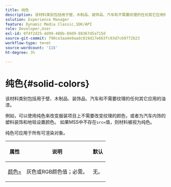 ```yaml
---
title: 纯色
description: 该材料类别包括用于壁、木制品、装饰品、汽车和不需要纹理的任何其它应用的油漆。
solution: Experience Manager
feature: Dynamic Media Classic,SDK/API
role: Developer,User
exl-id: 0f4f2d25-dd99-488b-89d9-88367d5a715d
source-git-commit: 790ce3aa4e9aadc019d17e663fc93d7c69772b23
workflow-type: tm+mt
source-wordcount: '115'
ht-degree: 3%

---
```


# 纯色{#solid-colors}

该材料类别包括用于壁、木制品、装饰品、汽车和不需要纹理的任何其它应用的油漆。

例如，可以使用纯色来改变服装项目上不需要改变纹理的颜色，或者为汽车内饰的塑料装饰和地毯设置颜色。 如果MSS中不存在`src=`值，则材料被视为纯色。

纯色可应用于所有可渲染对象。

<table id="table_9245240311A44659A74C7A5EDD7D1503"> 
 <thead> 
  <tr> 
   <th colname="col1" class="entry"> <p>属性 </p> </th> 
   <th colname="col2" class="entry"> <p>说明 </p> </th> 
   <th colname="col3" class="entry"> <p>默认 </p> </th> 
  </tr> 
 </thead>
 <tbody> 
  <tr> 
   <td colname="col1"> <p> <a href="../../../../../../ir-api/http-protocol/image-rendering-api-ref/c-ir-http-protocol-ref/c-ir-http-protocol-command-reference/r-ir-http-color.md#reference-ea3cba9edfe94dbab86d8f123a9ed0aa" type="reference" format="dita" scope="local"> <span class="codeph">颜色= </span> </a> </p> </td> 
   <td colname="col2"> <p> 灰色或RGB颜色值；必需。 </p> </td> 
   <td colname="col3"> <p>无。 </p> </td> 
  </tr> 
 </tbody> 
</table>
